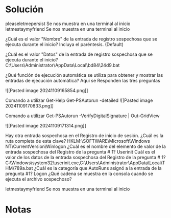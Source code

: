 


# Solución 
pleaseletmepersist  Se nos muestra en una terminal al inicio 
letmestaymyfriend  Se nos muestra en una terminal al inicio 



¿Cuál es el valor "Nombre" de la entrada de registro sospechosa que se ejecuta durante el inicio? Incluya el paréntesis.
(Default)

¿Cuál es el valor "Datos" de la entrada de registro sospechosa que se ejecuta durante el inicio?
C:\Users\Administrator\AppData\Local\bd84\24d9.bat


¿Qué función de ejecución automática se utiliza para obtener y mostrar las entradas de ejecución automática?
Aqui se Responden las tres preguntas 



![[Pasted image 20241109165854.png]]

Comando a utilizar 
Get-Help Get-PSAutorun -detailed
![[Pasted image 20241109170833.png]]

Comando a utilizar Get-PSAutorun -VerifyDigitalSignature | Out-GridView

![[Pasted image 20241109171314.png]]

Hay otra entrada sospechosa en el Registro de inicio de sesión. ¿Cuál es la ruta completa de esta clave?
HKLM:\SOFTWARE\Microsoft\Windows NT\CurrentVersion\Winlogon
¿Cuál es el nombre del elemento de valor de la entrada sospechosa del Registro de la pregunta # 1?
Userinit
Cuál es el valor de los datos de la entrada sospechosa del Registro de la pregunta # 1?
C:\Windows\system32\userinit.exe,C:\Users\Administrator\AppData\Local\THM\789a.bat
¿Cuál es la categoría que AutoRuns asignó a la entrada de la pregunta #1?
Logon
¿Qué cadena se muestra en la consola cuando se ejecuta el archivo sospechoso?

letmestaymyfriend  Se nos muestra en una terminal al inicio 
# Notas 

